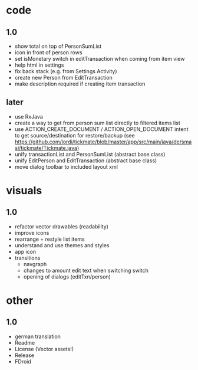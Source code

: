 # code
## 1.0
- show total on top of PersonSumList
- icon in front of person rows
- set isMonetary switch in editTransaction when coming from item view
- help html in settings
- fix back stack (e.g. from Settings Activity)
- create new Person from EditTransaction
- make description required if creating item transaction
## later
- use RxJava
- create a way to get from person sum list directly to filtered items list
- use ACTION_CREATE_DOCUMENT / ACTION_OPEN_DOCUMENT intent to get source/destination for restore/backup (see https://github.com/lordi/tickmate/blob/master/app/src/main/java/de/smasi/tickmate/Tickmate.java)
- unify transactionList and PersonSumList (abstract base class)
- unify EditPerson and EditTransaction (abstract base class)
- move dialog toolbar to included layout xml

# visuals
## 1.0
- refactor vector drawables (readability)
- improve icons
- rearrange + restyle list items
- understand and use themes and styles
- app icon
- transitions
  - navgraph
  - changes to amount edit text when switching switch
  - opening of dialogs (editTxn/person)

# other
## 1.0
- german translation
- Readme
- License (Vector assets!)
- Release 
- FDroid
